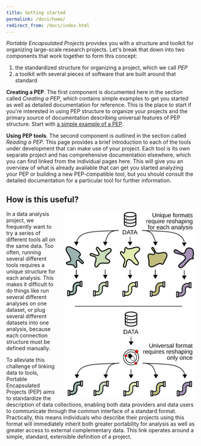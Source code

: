 ```yaml
---
title: Getting started
permalink: /docs/home/
redirect_from: /docs/index.html
---
```


*Portable Encapsulated Projects* provides you with a structure and toolkit for organizing large-scale research projects. Let's break that down into two components that work together to form this concept: 

1. the standardized structure for organizing a project, which we call *PEP*
2. a toolkit with several pieces of software that are built around that standard

**Creating a PEP**. The first component is documented here in the section called *Creating a PEP*, which contains simple examples to get you started as well as detailed documentation for reference. This is the place to start if you're interested in using PEP structure to organize your projects and the primary source of documentation describing universal features of PEP structure. Start with [a simple example of a PEP](/docs/simple_example/).

**Using PEP tools**. The second component is outlined in the section called *Reading a PEP*. This page provides a brief introduction to each of the tools under development that can make use of your project. Each tool is its own separate project and has comprehensive documentation elsewhere, which you can find linked from the individual pages here. This will give you an overview of what is already available that can get you started analyzing your PEP or building a new PEP-compatible tool, but you should consult the detailed documentation for a particular tool for further information.


## How is this useful?
<img src="/img/data-munging.svg" alt="" style="float:right; margin-left:20px" width="350px">

In a data analysis project, we frequently want to try a series of different tools all on the same data. Too often, running several different tools requires a unique structure for each analysis. This makes it difficult to do things like run several different analyses on one dataset, or plug several different datasets into one analysis, because each connection structure must be defined manually.

To alleviate this challenge of linking data to tools, Portable Encapsulated Projects (PEP) aims to standardize the description of data collections, enabling both data providers and data users to communicate through the common interface of a standard format. Practically, this means individuals who describe their projects using this format will immediately inherit both greater portability for analysis as well as greater access to external complementary data. This link operates around a simple, standard, extensible definition of a project. 
